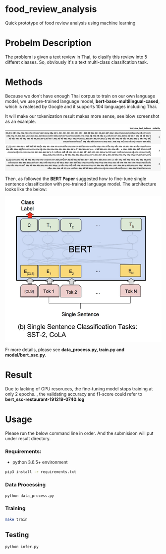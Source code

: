 # food_review_analysis
Quick prototype of food review analysis using machine learning

# Probelm Description

The problem is given a text review in Thai, to clasify this review into 5 differet claases. 
So, obviously it's a text multl-class classifcation task.

# Methods

Because we don't have enough Thai corpus to train on our own language model, we use
pre-trained language model, **bert-base-multilingual-cased**, which is realesed by Google 
and it supports 104 languages including Thai.

It will make our tokenization result makes more sense, see blow screenshot as an example.
![td-lstm](assets/tokenization.jpg)

Then, as followed the **BERT Paper** suggested how to fine-tune single sentence classification with pre-trained language model.
The architecture looks like the below:

![td-lstm](assets/bert_ssc.jpg)

Fr more details, please see **data_process.py, train.py and model/bert_ssc.py**.

# Result
Due to lacking of GPU resoruces, the fine-tuning model stops training at only 2 epochs.., the validating
accuracy and f1-score could refer to **bert_ssc-restaurant-191219-0740.log**
# Usage

Please run the below command line in order.
And the submisison will put under result directory.

### Requirements:

* python 3.6.5+ environment

```sh
pip3 install -r requirements.txt
```


### Data Processing

```sh
python data_process.py
```

### Training

```sh
make train
```
## Testing

```sh
python infer.py
```


